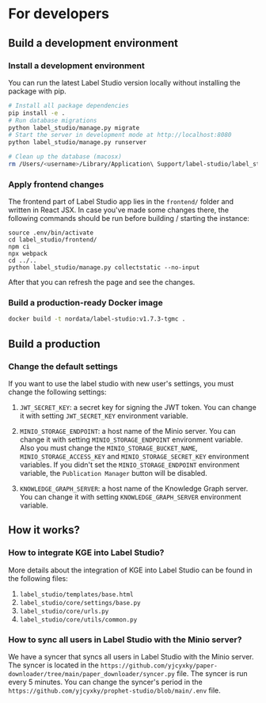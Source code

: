 # For developers

## Build a development environment
### Install a development environment

You can run the latest Label Studio version locally without installing the package with pip. 

```bash
# Install all package dependencies
pip install -e .
# Run database migrations
python label_studio/manage.py migrate
# Start the server in development mode at http://localhost:8080
python label_studio/manage.py runserver

# Clean up the database (macosx)
rm /Users/<username>/Library/Application\ Support/label-studio/label_studio.sqlite3
```

### Apply frontend changes

The frontend part of Label Studio app lies in the `frontend/` folder and written in React JSX. In case you've made some changes there, the following commands should be run before building / starting the instance:

```
source .env/bin/activate
cd label_studio/frontend/
npm ci
npx webpack
cd ../..
python label_studio/manage.py collectstatic --no-input
```

After that you can refresh the page and see the changes.

### Build a production-ready Docker image

```bash
docker build -t nordata/label-studio:v1.7.3-tgmc .
```

## Build a production
### Change the default settings

If you want to use the label studio with new user's settings, you must change the following settings:

1. `JWT_SECRET_KEY`: a secret key for signing the JWT token. You can change it with setting `JWT_SECRET_KEY` environment variable.

2. `MINIO_STORAGE_ENDPOINT`: a host name of the Minio server. You can change it with setting `MINIO_STORAGE_ENDPOINT` environment variable. Also you must change the `MINIO_STORAGE_BUCKET_NAME`, `MINIO_STORAGE_ACCESS_KEY` and `MINIO_STORAGE_SECRET_KEY` environment variables. If you didn't set the `MINIO_STORAGE_ENDPOINT` environment variable, the `Publication Manager` button will be disabled.

3. `KNOWLEDGE_GRAPH_SERVER`: a host name of the Knowledge Graph server. You can change it with setting `KNOWLEDGE_GRAPH_SERVER` environment variable.

## How it works?

### How to integrate KGE into Label Studio?

More details about the integration of KGE into Label Studio can be found in the following files:

1. `label_studio/templates/base.html`
2. `label_studio/core/settings/base.py`
3. `label_studio/core/urls.py`
4. `label_studio/core/utils/common.py`

### How to sync all users in Label Studio with the Minio server?

We have a syncer that syncs all users in Label Studio with the Minio server. The syncer is located in the `https://github.com/yjcyxky/paper-downloader/tree/main/paper_downloader/syncer.py` file. The syncer is run every 5 minutes. You can change the syncer's period in the `https://github.com/yjcyxky/prophet-studio/blob/main/.env` file.
